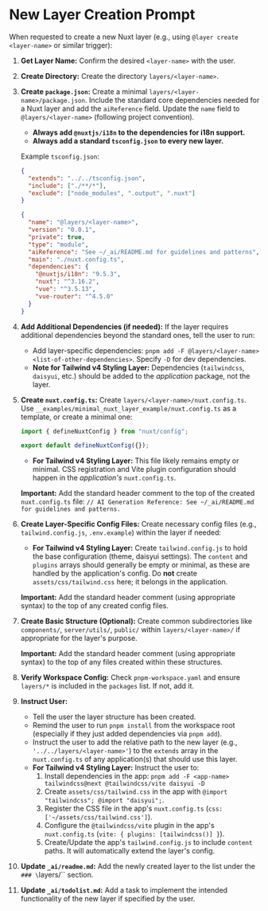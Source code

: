 # New Layer Creation Prompt

When requested to create a new Nuxt layer (e.g., using `@layer create <layer-name>` or similar trigger):

1.  **Get Layer Name:** Confirm the desired `<layer-name>` with the user.

2.  **Create Directory:** Create the directory `layers/<layer-name>`.

3.  **Create `package.json`:** Create a minimal `layers/<layer-name>/package.json`. Include the standard core dependencies needed for a Nuxt layer and add the `aiReference` field. Update the `name` field to `@layers/<layer-name>` (following project convention).

    - **Always add `@nuxtjs/i18n` to the dependencies for i18n support.**
    - **Always add a standard `tsconfig.json` to every new layer.**

    Example `tsconfig.json`:

    ```json
    {
      "extends": "../../tsconfig.json",
      "include": ["./**/*"],
      "exclude": ["node_modules", ".output", ".nuxt"]
    }
    ```

    ```json
    {
      "name": "@layers/<layer-name>",
      "version": "0.0.1",
      "private": true,
      "type": "module",
      "aiReference": "See ~/_ai/README.md for guidelines and patterns",
      "main": "./nuxt.config.ts",
      "dependencies": {
        "@nuxtjs/i18n": "9.5.3",
        "nuxt": "^3.16.2",
        "vue": "^3.5.13",
        "vue-router": "^4.5.0"
      }
    }
    ```

4.  **Add Additional Dependencies (if needed):** If the layer requires additional dependencies beyond the standard ones, tell the user to run:

    - Add layer-specific dependencies: `pnpm add -F @layers/<layer-name> <list-of-other-dependencies>`. Specify `-D` for dev dependencies.
    - **Note for Tailwind v4 Styling Layer:** Dependencies (`tailwindcss`, `daisyui`, etc.) should be added to the _application_ package, not the layer.

5.  **Create `nuxt.config.ts`:** Create `layers/<layer-name>/nuxt.config.ts`. Use `__examples/minimal_nuxt_layer_example/nuxt.config.ts` as a template, or create a minimal one:

    ```typescript
    import { defineNuxtConfig } from "nuxt/config";

    export default defineNuxtConfig({});
    ```

    - **For Tailwind v4 Styling Layer:** This file likely remains empty or minimal. CSS registration and Vite plugin configuration should happen in the _application's_ `nuxt.config.ts`.

    **Important:** Add the standard header comment to the top of the created `nuxt.config.ts` file:
    `// AI Generation Reference: See ~/_ai/README.md for guidelines and patterns.`

6.  **Create Layer-Specific Config Files:** Create necessary config files (e.g., `tailwind.config.js`, `.env.example`) within the layer if needed:

    - **For Tailwind v4 Styling Layer:** Create `tailwind.config.js` to hold the base configuration (theme, daisyui settings). The `content` and `plugins` arrays should generally be empty or minimal, as these are handled by the application's config. Do **not** create `assets/css/tailwind.css` here; it belongs in the application.

    **Important:** Add the standard header comment (using appropriate syntax) to the top of any created config files.

7.  **Create Basic Structure (Optional):** Create common subdirectories like `components/`, `server/utils/`, `public/` within `layers/<layer-name>/` if appropriate for the layer's purpose.

    **Important:** Add the standard header comment (using appropriate syntax) to the top of any files created within these structures.

8.  **Verify Workspace Config:** Check `pnpm-workspace.yaml` and ensure `layers/*` is included in the `packages` list. If not, add it.

9.  **Instruct User:**

    - Tell the user the layer structure has been created.
    - Remind the user to run `pnpm install` from the workspace root (especially if they just added dependencies via `pnpm add`).
    - Instruct the user to add the relative path to the new layer (e.g., `'../../layers/<layer-name>'`) to the `extends` array in the `nuxt.config.ts` of any application(s) that should use this layer.
    - **For Tailwind v4 Styling Layer:** Instruct the user to:
      1.  Install dependencies in the app: `pnpm add -F <app-name> tailwindcss@next @tailwindcss/vite daisyui -D`
      2.  Create `assets/css/tailwind.css` in the app with `@import "tailwindcss"; @import "daisyui";`.
      3.  Register the CSS file in the app's `nuxt.config.ts` (`css: ['~/assets/css/tailwind.css']`).
      4.  Configure the `@tailwindcss/vite` plugin in the app's `nuxt.config.ts` (`vite: { plugins: [tailwindcss()] }`).
      5.  Create/Update the app's `tailwind.config.js` to include `content` paths. It will automatically extend the layer's config.

10. **Update `_ai/readme.md`:** Add the newly created layer to the list under the `### \`layers/\`` section.

11. **Update `_ai/todolist.md`:** Add a task to implement the intended functionality of the new layer if specified by the user.
